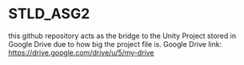 # STLD_ASG2

this github repository acts as the bridge to the Unity Project stored in Google Drive due to how big the project file is. 
Google Drive link: https://drive.google.com/drive/u/5/my-drive
